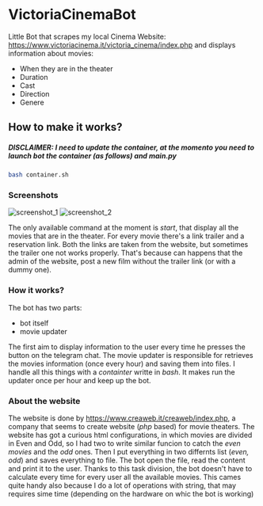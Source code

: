 # VictoriaCinemaBot
Little Bot that scrapes my local Cinema Website: https://www.victoriacinema.it/victoria_cinema/index.php and displays information about movies:
* When they are in the theater
* Duration
* Cast
* Direction
* Genere

## How to make it works?
##### DISCLAIMER: I need to update the container, at the momento you need to launch bot the container (as follows) and _main.py_ 
```bash
bash container.sh
```

### Screenshots
![screenshot_1](https://user-images.githubusercontent.com/59342085/165149574-523d1478-945d-4156-9f17-e4c8f50d6c48.png)
![screenshot_2](https://user-images.githubusercontent.com/59342085/165149579-d7c0a80a-714f-4a25-ba7c-e32b699b8a2d.png)

The only available command at the moment is _start_, that display all the movies that are in the theater. For every movie there's a link trailer and a reservation link. Both the links are taken from the website, but sometimes the trailer one not works properly. That's because can happens that the admin of the website, post a new film without the trailer link (or with a dummy one).

### How it works?
The bot has two parts:
* bot itself
* movie updater

The first aim to display information to the user every time he presses the button on the telegram chat. The movie updater is responsible for retrieves the movies information (once every hour) and saving them into files. I handle all this things with a _containter_ writte in _bash_. It makes run the updater once per hour and keep up the bot.

### About the website
The website is done by https://www.creaweb.it/creaweb/index.php, a company that seems to create website (_php_ based) for movie theaters. The website has got a curious html configurations, in which movies are divided in Even and Odd, so I had two to write similar funcion to catch the _even movies_ and the _odd_ ones. Then I put everything in two differnts list (_even, odd_) and saves everything to file. The bot open the file, read the content and print it to the user. Thanks to this task division, the bot doesn't have to calculate every time for every user all the available movies. This cames quite handy also because I do a lot of operations with string, that may requires sime time (depending on the hardware on whic the bot is working)
